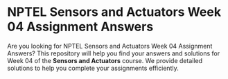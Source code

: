 # NPTEL Sensors and Actuators Week 04 Assignment Answers

Are you looking for NPTEL Sensors and Actuators Week 04 Assignment Answers? This repository will help you find your answers and solutions for Week 04 of the **Sensors and Actuators** course. We provide detailed solutions to help you complete your assignments efficiently.